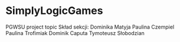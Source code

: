 # SimplyLogicGames
PGWSU project topic
Skład sekcji:
Dominika Matyja
Paulina Czempiel
Paulina Trofimiak
Dominik Caputa
Tymoteusz Słobodzian